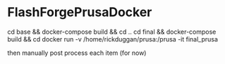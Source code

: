 # FlashForgePrusaDocker

cd base && docker-compose build && cd ..
cd final && docker-compose build && cd 
docker run -v /home/rickduggan/prusa:/prusa -it final_prusa

then manually post process each item (for now)


